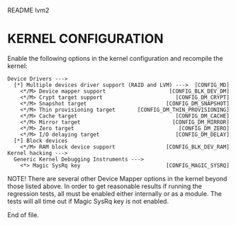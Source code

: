 README lvm2


KERNEL CONFIGURATION
====================

Enable the following options in the kernel configuration and recompile the
kernel:

	Device Drivers --->
	  [*] Multiple devices driver support (RAID and LVM) --->  [CONFIG_MD]
	    <*/M> Device mapper support                    [CONFIG_BLK_DEV_DM]
	    <*/M> Crypt target support                       [CONFIG_DM_CRYPT]
	    <*/M> Snapshot target                         [CONFIG_DM_SNAPSHOT]
	    <*/M> Thin provisioning target       [CONFIG_DM_THIN_PROVISIONING]
	    <*/M> Cache target                               [CONFIG_DM_CACHE]
	    <*/M> Mirror target                             [CONFIG_DM_MIRROR]
	    <*/M> Zero target                                 [CONFIG_DM_ZERO]
	    <*/M> I/O delaying target                        [CONFIG_DM_DELAY]
	  [*] Block devices
	    <*/M> RAM block device support                [CONFIG_BLK_DEV_RAM]
	Kernel hacking --->
	  Generic Kernel Debugging Instruments --->
	    <*> Magic SysRq key                           [CONFIG_MAGIC_SYSRQ]

NOTE! There are several other Device Mapper options in the kernel beyond those
listed above.  In order to get reasonable results if running the regression
tests, all must be enabled either internally or as a module.  The tests will
all time out if Magic SysRq key is not enabled.


End of file.
